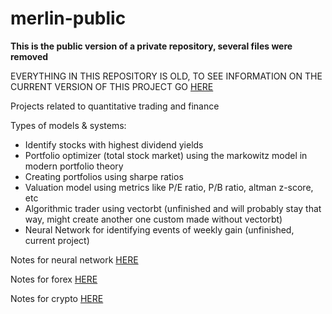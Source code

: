 # merlin-public
**This is the public version of a private repository, several files were removed**

EVERYTHING IN THIS REPOSITORY IS OLD, TO SEE INFORMATION ON THE CURRENT VERSION OF THIS PROJECT GO [HERE](https://docs.google.com/spreadsheets/d/11b-pt-lsgtNtT-4_eO6080f22IdAimRDrJsgyYzFg1Q/edit?usp=sharing)

Projects related to quantitative trading and finance

Types of models & systems:

- Identify stocks with highest dividend yields
- Portfolio optimizer (total stock market) using the markowitz model in modern portfolio theory
- Creating portfolios using sharpe ratios
- Valuation model using metrics like P/E ratio, P/B ratio, altman z-score, etc
- Algorithmic trader using vectorbt (unfinished and will probably stay that way, might create another one custom made without vectorbt)
- Neural Network for identifying events of weekly gain (unfinished, current project)

Notes for neural network [HERE](https://github.com/Arnav-MaIhotra/merlin/blob/main/Neural%20Network/neural_network_notes.md)

Notes for forex [HERE](https://github.com/Arnav-MaIhotra/merlin/blob/main/forex/forex_notes.md)

Notes for crypto [HERE](https://github.com/Arnav-MaIhotra/merlin/blob/main/crypto/crypto_notes.md)
